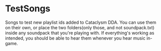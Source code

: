 # TestSongs
Songs to test new playlist ids added to Cataclysm DDA. You can use them on their own, or place the two folders(only those, and not soundpack.txt) inside any soundpack that you're playing with. If everything's working as intended, you should be able to hear them whenever you hear music in-game.
